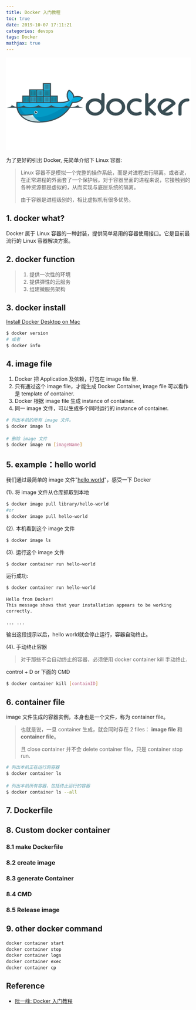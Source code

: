 ```yaml
---
title: Docker 入门教程
toc: true
date: 2019-10-07 17:11:21
categories: devops
tags: Docker   
mathjax: true
---
```


<img src="/images/devops/docker-1.png" width="550" alt="Docker" />

<!-- more -->

为了更好的引出 Docker, 先简单介绍下 Linux 容器:

> Linux 容器不是模拟一个完整的操作系统，而是对进程进行隔离。或者说，在正常进程的外面套了一个保护层。对于容器里面的进程来说，它接触到的各种资源都是虚拟的，从而实现与底层系统的隔离。
>
> 由于容器是进程级别的，相比虚拟机有很多优势。

## 1. docker what?

Docker 属于 Linux 容器的一种封装，提供简单易用的容器使用接口。它是目前最流行的 Linux 容器解决方案。

## 2. docker function

> 1. 提供一次性的环境
> 2. 提供弹性的云服务
> 3. 组建微服务架构

## 3. docker install

[Install Docker Desktop on Mac](https://docs.docker.com/docker-for-mac/install/)

```bash
$ docker version
# 或者
$ docker info
```

## 4. image file

1. Docker 把 Application 及依赖，打包在 image file 里.
2. 只有通过这个 image file，才能生成 Docker Container, image file 可以看作是 template of container.
3. Docker 根据 image file 生成 instance of container.
4. 同一 image 文件，可以生成多个同时运行的 instance of container.

```bash
# 列出本机的所有 image 文件。
$ docker image ls

# 删除 image 文件
$ docker image rm [imageName]
```

## 5. example：hello world

我们通过最简单的 image 文件"[hello world](https://hub.docker.com/_/hello-world)"，感受一下 Docker

(1). 将 image 文件从仓库抓取到本地

```bash
$ docker image pull library/hello-world
#or
$ docker image pull hello-world
```

(2). 本机看到这个 image 文件

```bash
$ docker image ls
```

(3). 运行这个 image 文件

```bash
$ docker container run hello-world
```

运行成功:

```
$ docker container run hello-world

Hello from Docker!
This message shows that your installation appears to be working correctly.

... ...
```

输出这段提示以后，hello world就会停止运行，容器自动终止。

(4). 手动终止容器

> 对于那些不会自动终止的容器，必须使用 docker container kill 手动终止.

control + D or 下面的 CMD

```bash
$ docker container kill [containID]
```

## 6. container file

image 文件生成的容器实例，本身也是一个文件，称为 container file。

> 也就是说，一旦 container 生成，就会同时存在 2 files： **image file** 和 **container file**。
> 
> 且 close container 并不会 delete container file，只是 container stop run.

```bash
# 列出本机正在运行的容器
$ docker container ls

# 列出本机所有容器，包括终止运行的容器
$ docker container ls --all
```

## 7. Dockerfile

## 8. Custom docker container

### 8.1 make Dockerfile

### 8.2 create image

### 8.3 generate Container

### 8.4 CMD

### 8.5 Release image

## 9. other docker command

```bash
docker container start
docker container stop
docker container logs
docker container exec
docker container cp
```

## Reference

- [阮一峰: Docker 入门教程][1]

[1]: http://www.ruanyifeng.com/blog/2018/02/docker-tutorial.html